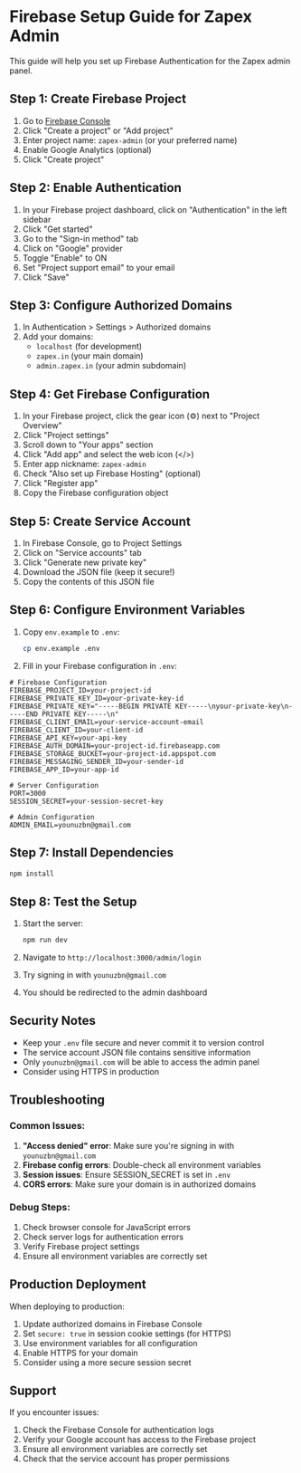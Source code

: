 # Firebase Setup Guide for Zapex Admin

This guide will help you set up Firebase Authentication for the Zapex admin panel.

## Step 1: Create Firebase Project

1. Go to [Firebase Console](https://console.firebase.google.com/)
2. Click "Create a project" or "Add project"
3. Enter project name: `zapex-admin` (or your preferred name)
4. Enable Google Analytics (optional)
5. Click "Create project"

## Step 2: Enable Authentication

1. In your Firebase project dashboard, click on "Authentication" in the left sidebar
2. Click "Get started"
3. Go to the "Sign-in method" tab
4. Click on "Google" provider
5. Toggle "Enable" to ON
6. Set "Project support email" to your email
7. Click "Save"

## Step 3: Configure Authorized Domains

1. In Authentication > Settings > Authorized domains
2. Add your domains:
   - `localhost` (for development)
   - `zapex.in` (your main domain)
   - `admin.zapex.in` (your admin subdomain)

## Step 4: Get Firebase Configuration

1. In your Firebase project, click the gear icon (⚙️) next to "Project Overview"
2. Click "Project settings"
3. Scroll down to "Your apps" section
4. Click "Add app" and select the web icon (</>)
5. Enter app nickname: `zapex-admin`
6. Check "Also set up Firebase Hosting" (optional)
7. Click "Register app"
8. Copy the Firebase configuration object

## Step 5: Create Service Account

1. In Firebase Console, go to Project Settings
2. Click on "Service accounts" tab
3. Click "Generate new private key"
4. Download the JSON file (keep it secure!)
5. Copy the contents of this JSON file

## Step 6: Configure Environment Variables

1. Copy `env.example` to `.env`:
   ```bash
   cp env.example .env
   ```

2. Fill in your Firebase configuration in `.env`:

```env
# Firebase Configuration
FIREBASE_PROJECT_ID=your-project-id
FIREBASE_PRIVATE_KEY_ID=your-private-key-id
FIREBASE_PRIVATE_KEY="-----BEGIN PRIVATE KEY-----\nyour-private-key\n-----END PRIVATE KEY-----\n"
FIREBASE_CLIENT_EMAIL=your-service-account-email
FIREBASE_CLIENT_ID=your-client-id
FIREBASE_API_KEY=your-api-key
FIREBASE_AUTH_DOMAIN=your-project-id.firebaseapp.com
FIREBASE_STORAGE_BUCKET=your-project-id.appspot.com
FIREBASE_MESSAGING_SENDER_ID=your-sender-id
FIREBASE_APP_ID=your-app-id

# Server Configuration
PORT=3000
SESSION_SECRET=your-session-secret-key

# Admin Configuration
ADMIN_EMAIL=younuzbn@gmail.com
```

## Step 7: Install Dependencies

```bash
npm install
```

## Step 8: Test the Setup

1. Start the server:
   ```bash
   npm run dev
   ```

2. Navigate to `http://localhost:3000/admin/login`
3. Try signing in with `younuzbn@gmail.com`
4. You should be redirected to the admin dashboard

## Security Notes

- Keep your `.env` file secure and never commit it to version control
- The service account JSON file contains sensitive information
- Only `younuzbn@gmail.com` will be able to access the admin panel
- Consider using HTTPS in production

## Troubleshooting

### Common Issues:

1. **"Access denied" error**: Make sure you're signing in with `younuzbn@gmail.com`
2. **Firebase config errors**: Double-check all environment variables
3. **Session issues**: Ensure SESSION_SECRET is set in `.env`
4. **CORS errors**: Make sure your domain is in authorized domains

### Debug Steps:

1. Check browser console for JavaScript errors
2. Check server logs for authentication errors
3. Verify Firebase project settings
4. Ensure all environment variables are correctly set

## Production Deployment

When deploying to production:

1. Update authorized domains in Firebase Console
2. Set `secure: true` in session cookie settings (for HTTPS)
3. Use environment variables for all configuration
4. Enable HTTPS for your domain
5. Consider using a more secure session secret

## Support

If you encounter issues:
1. Check the Firebase Console for authentication logs
2. Verify your Google account has access to the Firebase project
3. Ensure all environment variables are correctly set
4. Check that the service account has proper permissions
